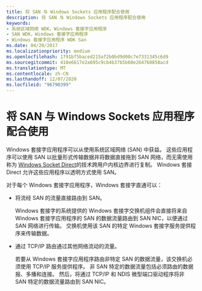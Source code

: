 ```yaml
---
title: 将 SAN 与 Windows Sockets 应用程序配合使用
description: 将 SAN 与 Windows Sockets 应用程序配合使用
keywords:
- 系统区域网络 WDK，Windows 套接字应用程序
- SAN WDK，Windows 套接字应用程序
- Windows 套接字应用程序 WDK San
ms.date: 04/20/2017
ms.localizationpriority: medium
ms.openlocfilehash: 1791bf5baced215af2b0bd9d00c7e7331345c6d9
ms.sourcegitcommit: 418e6617e2a695c9cb4b37b5b60e264760858acd
ms.translationtype: MT
ms.contentlocale: zh-CN
ms.lasthandoff: 12/07/2020
ms.locfileid: "96790399"
---
```

# <a name="using-a-san-with-windows-sockets-applications"></a>将 SAN 与 Windows Sockets 应用程序配合使用





Windows 套接字应用程序可以从使用系统区域网络 (SAN) 中获益。 这些应用程序可以使用 SAN 以批量形式传输数据并将数据直接拖到 SAN 网络，而无需使用称为 [Windows Socket Direct](windows-sockets-direct.md)的技术跨用户内核边界进行复制。 Windows 套接 Direct 允许这些应用程序以透明方式使用 SAN。

对于每个 Windows 套接字应用程序，Windows 套接字直通可以：

-   将流经 SAN 的流量直接路由到 SAN。

    Windows 套接字的系统提供的 Windows 套接字交换机组件会直接将来自 Windows 套接字应用程序的 SAN 的数据流量路由到 SAN NIC，以便通过 SAN 网络进行传输。 交换机使用该 SAN 的特定 Windows 套接字服务提供程序来传输数据。

-   通过 TCP/IP 路由通过其他网络流动的流量。

    若要从 Windows 套接字应用程序路由非特定 SAN 的数据流量，该交换机必须使用 TCP/IP 服务提供程序。 非 SAN 特定的数据流量包括必须路由的数据报、多播和连接。 然后，将通过 TCP/IP 和 NDIS 微型端口驱动程序将非 SAN 特定的数据流量路由到 SAN NIC。

 

 





